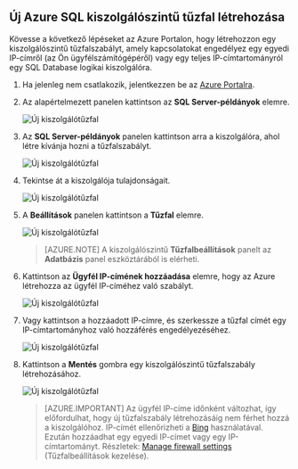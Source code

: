 
<!--
includes/sql-database-create-new-server-firewall-portal.md

Latest Freshness check:  2016-08-01 , rickbyh.

As of circa 2016-04-11, the following topics might include this include:
articles/sql-database/sql-database-get-started-tutorial.md
articles/sql-database/sql-database-configure-firewall-settings

-->
## Új Azure SQL kiszolgálószintű tűzfal létrehozása

Kövesse a következő lépéseket az Azure Portalon, hogy létrehozzon egy kiszolgálószintű tűzfalszabályt, amely kapcsolatokat engedélyez egy egyedi IP-címről (az Ön ügyfélszámítógépéről) vagy egy teljes IP-címtartományról egy SQL Database logikai kiszolgálóra.

1. Ha jelenleg nem csatlakozik, jelentkezzen be az [Azure Portalra](http://portal.azure.com).
2. Az alapértelmezett panelen kattintson az **SQL Server-példányok** elemre.

    ![Új kiszolgálótűzfal](./media/sql-database-create-new-server-firewall-portal/sql-database-create-new-server-firewall-portal-1.png)

3. Az **SQL Server-példányok** panelen kattintson arra a kiszolgálóra, ahol létre kívánja hozni a tűzfalszabályt.

    ![Új kiszolgálótűzfal](./media/sql-database-create-new-server-firewall-portal/sql-database-create-new-server-firewall-portal-2.png)

4. Tekintse át a kiszolgálója tulajdonságait.

    ![Új kiszolgálótűzfal](./media/sql-database-create-new-server-firewall-portal/sql-database-create-new-server-firewall-portal-3.png)

5. A **Beállítások** panelen kattintson a **Tűzfal** elemre.

    ![Új kiszolgálótűzfal](./media/sql-database-create-new-server-firewall-portal/sql-database-create-new-server-firewall-portal-4.png)

    > [AZURE.NOTE] A kiszolgálószintű **Tűzfalbeállítások** panelt az **Adatbázis** panel eszköztárából is elérheti.

6. Kattintson az **Ügyfél IP-címének hozzáadása** elemre, hogy az Azure létrehozza az ügyfél IP-címéhez való szabályt.

      ![Új kiszolgálótűzfal](./media/sql-database-create-new-server-firewall-portal/sql-database-create-new-server-firewall-portal-5.png)

7. Vagy kattintson a hozzáadott IP-címre, és szerkessze a tűzfal címét egy IP-címtartományhoz való hozzáférés engedélyezéséhez.

      ![Új kiszolgálótűzfal](./media/sql-database-create-new-server-firewall-portal/sql-database-create-new-server-firewall-portal-6.png)

8. Kattintson a **Mentés** gombra egy kiszolgálószintű tűzfalszabály létrehozásához.

     ![Új kiszolgálótűzfal](./media/sql-database-create-new-server-firewall-portal/sql-database-create-new-server-firewall-portal-7.png)

    >[AZURE.IMPORTANT] Az ügyfél IP-címe időnként változhat, így előfordulhat, hogy új tűzfalszabály létrehozásáig nem férhet hozzá a kiszolgálóhoz. IP-címét ellenőrizheti a [Bing](http://www.bing.com/search?q=my%20ip%20address) használatával. Ezután hozzáadhat egy egyedi IP-címet vagy egy IP-címtartományt. Részletek: [Manage firewall settings](sql-database-configure-firewall-settings.md#manage-existing-server-level-firewall-rules-through-the-azure-portal) (Tűzfalbeállítások kezelése).


<!--HONumber=Sep16_HO4-->


